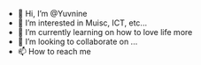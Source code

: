 - 👋 Hi, I’m @Yuvnine
- 👀 I’m interested in Muisc, ICT, etc...
- 🌱 I’m currently learning on how to love life more
- 💞️ I’m looking to collaborate on ...
- 📫 How to reach me  

<!---
Yuvnine/Yuvnine is a ✨ special ✨ repository because its `README.md` (this file) appears on your GitHub profile.
You can click the Preview link to take a look at your changes.
--->
